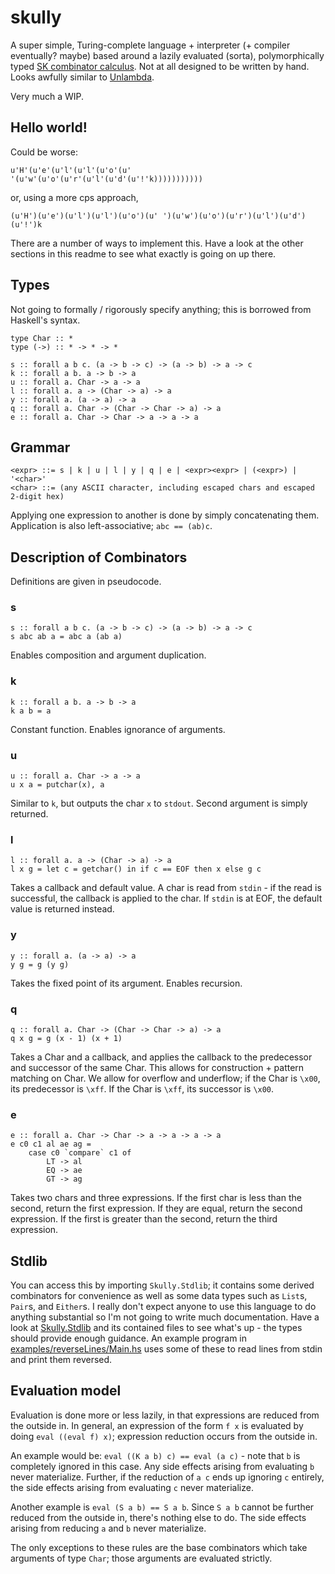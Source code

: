 # skully

A super simple, Turing-complete language + interpreter (+ compiler eventually?  maybe) based around a lazily evaluated (sorta), polymorphically typed [SK combinator calculus](https://en.wikipedia.org/wiki/SKI_combinator_calculus).  Not at all designed to be written by hand.  Looks awfully similar to [Unlambda](https://en.wikipedia.org/wiki/Unlambda).

Very much a WIP.

## Hello world!

Could be worse:

```
u'H'(u'e'(u'l'(u'l'(u'o'(u' '(u'w'(u'o'(u'r'(u'l'(u'd'(u'!'k)))))))))))
```

or, using a more cps approach,

```
(u'H')(u'e')(u'l')(u'l')(u'o')(u' ')(u'w')(u'o')(u'r')(u'l')(u'd')(u'!')k
```

There are a number of ways to implement this.  Have a look at the other sections in this readme to see what exactly is going on up there.

## Types

Not going to formally / rigorously specify anything; this is borrowed from Haskell's syntax.

```
type Char :: *
type (->) :: * -> * -> *

s :: forall a b c. (a -> b -> c) -> (a -> b) -> a -> c
k :: forall a b. a -> b -> a
u :: forall a. Char -> a -> a
l :: forall a. a -> (Char -> a) -> a
y :: forall a. (a -> a) -> a
q :: forall a. Char -> (Char -> Char -> a) -> a
e :: forall a. Char -> Char -> a -> a -> a
```

## Grammar

```
<expr> ::= s | k | u | l | y | q | e | <expr><expr> | (<expr>) | '<char>'
<char> ::= (any ASCII character, including escaped chars and escaped 2-digit hex)
```

Applying one expression to another is done by simply concatenating them.  Application is also left-associative; `abc == (ab)c`.

## Description of Combinators

Definitions are given in pseudocode.

### s

```
s :: forall a b c. (a -> b -> c) -> (a -> b) -> a -> c
s abc ab a = abc a (ab a)
```

Enables composition and argument duplication.

### k

```
k :: forall a b. a -> b -> a
k a b = a
```

Constant function.  Enables ignorance of arguments.

### u

```
u :: forall a. Char -> a -> a
u x a = putchar(x), a
```

Similar to `k`, but outputs the char `x` to `stdout`.  Second argument is simply returned.

### l

```
l :: forall a. a -> (Char -> a) -> a
l x g = let c = getchar() in if c == EOF then x else g c
```

Takes a callback and default value.  A char is read from `stdin` - if the read is successful, the callback is applied to the char.  If `stdin` is at EOF, the default value is returned instead.

### y

```
y :: forall a. (a -> a) -> a
y g = g (y g)
```

Takes the fixed point of its argument.  Enables recursion.

### q

```
q :: forall a. Char -> (Char -> Char -> a) -> a
q x g = g (x - 1) (x + 1)
```

Takes a Char and a callback, and applies the callback to the predecessor and successor of the same Char.  This allows for construction + pattern matching on Char.  We allow for overflow and underflow; if the Char is `\x00`, its predecessor is `\xff`.  If the Char is `\xff`, its successor is `\x00`.

### e

```
e :: forall a. Char -> Char -> a -> a -> a -> a
e c0 c1 al ae ag =
    case c0 `compare` c1 of
        LT -> al
        EQ -> ae
        GT -> ag
```

Takes two chars and three expressions.  If the first char is less than the second, return the first expression.  If they are equal, return the second expression.  If the first is greater than the second, return the third expression.

## Stdlib

You can access this by importing `Skully.Stdlib`; it contains some derived combinators for convenience as well as some data types such as `List`s, `Pair`s, and `Either`s.  I really don't expect anyone to use this language to do anything substantial so I'm not going to write much documentation.  Have a look at [Skully.Stdlib](./src/Skully/Stdlib) and its contained files to see what's up - the types should provide enough guidance.  An example program in [examples/reverseLines/Main.hs](./examples/reverseLines/Main.hs) uses some of these to read lines from stdin and print them reversed.

## Evaluation model

Evaluation is done more or less lazily, in that expressions are reduced from the outside in.  In general, an expression of the form `f x` is evaluated by doing `eval ((eval f) x)`; expression reduction occurs from the outside in.

An example would be: `eval ((K a b) c) == eval (a c)` - note that `b` is completely ignored in this case.  Any side effects arising from evaluating `b` never materialize.  Further, if the reduction of `a c` ends up ignoring `c` entirely, the side effects arising from evaluating `c` never materialize.

Another example is `eval (S a b) == S a b`.  Since `S a b` cannot be further reduced from the outside in, there's nothing else to do.  The side effects arising from reducing `a` and `b` never materialize.

The only exceptions to these rules are the base combinators which take arguments of type `Char`; those arguments are evaluated strictly.
